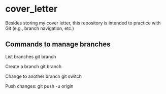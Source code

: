 # cover_letter
Besides storing my cover letter, this repository is intended to practice with Git (e.g., branch navigation, etc.)


## Commands to manage branches

List branches
	git branch

Create a branch
	git branch <branch-name>

Change to another branch
	git switch <branch-name>

Push changes:
	git push -u origin <branch-name>

